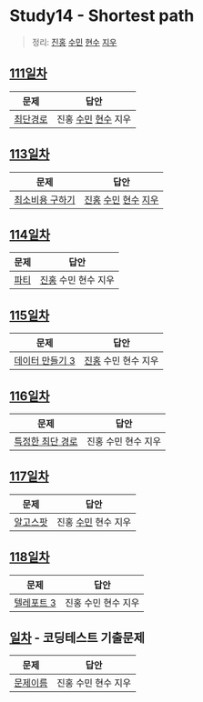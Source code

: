 # Study14 - Shortest path

> 정리: [진홍](self_study/kjh.md) [수민](self_study/ysm.md) [현수](self_study/hhs.md) [지우](self_study/sjw.md)

## [111일차](Day111)

| 문제                                             | 답안                                                      |
| ------------------------------------------------ | --------------------------------------------------------- |
| [최단경로](https://www.acmicpc.net/problem/1753) | 진홍 [수민](Day111/ysmC.cpp) [현수](Day111/hhs.java) 지우 |

## [113일차](Day113)

| 문제                                                    | 답안                                                                                          |
| ------------------------------------------------------- | --------------------------------------------------------------------------------------------- |
| [최소비용 구하기](https://www.acmicpc.net/problem/1916) | [진홍](Day113/kjh.kt) [수민](Day113/ysmC.cpp) [현수](Day113/hhs.java) [지우](Day113/sjw.java) |

## [114일차](Day114)

| 문제                                         | 답안                                 |
| -------------------------------------------- | ------------------------------------ |
| [파티](https://www.acmicpc.net/problem/1238) | [진홍](Day114/kjh.kt) 수민 현수 지우 |

## [115일차](Day115)

| 문제                                                    | 답안                                 |
| ------------------------------------------------------- | ------------------------------------ |
| [데이터 만들기 3](https://www.acmicpc.net/problem/7142) | [진홍](Day115/kjh.kt) 수민 현수 지우 |

## [116일차](Day116)

| 문제                 | 답안                |
| -------------------- | ------------------- |
| [특정한 최단 경로](https://www.acmicpc.net/problem/1504) | 진홍 수민 현수 지우 |

## [117일차](Day117)

| 문제                 | 답안                |
| -------------------- | ------------------- |
| [알고스팟](https://www.acmicpc.net/problem/1261) | 진홍 [수민](Day117/ysmC.cpp) 현수 지우 |

## [118일차](Day118)

| 문제                 | 답안                |
| -------------------- | ------------------- |
| [텔레포트 3](https://www.acmicpc.net/problem/12908) | 진홍 수민 현수 지우 |

## [일차](Day) - 코딩테스트 기출문제

| 문제                 | 답안                |
| -------------------- | ------------------- |
| [문제이름](문제링크) | 진홍 수민 현수 지우 |
